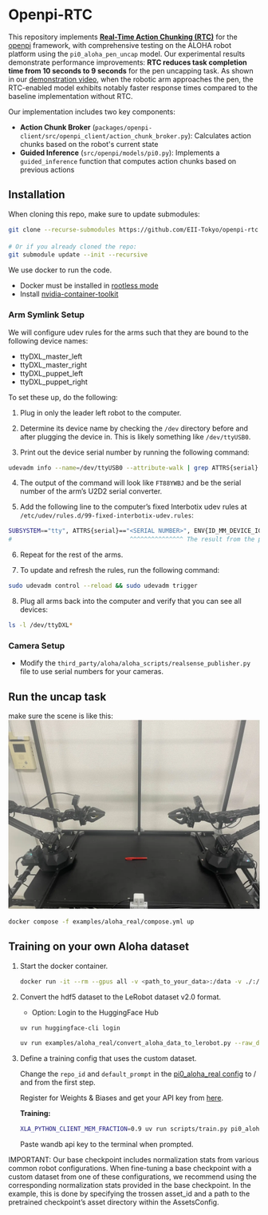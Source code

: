 # Openpi-RTC

This repository implements [**Real-Time Action Chunking (RTC)**](https://www.physicalintelligence.company/download/real_time_chunking.pdf) for the [openpi](https://github.com/Physical-Intelligence/openpi) framework, with comprehensive testing on the ALOHA robot platform using the `pi0_aloha_pen_uncap` model. Our experimental results demonstrate performance improvements: **RTC reduces task completion time from 10 seconds to 9 seconds** for the pen uncapping task. As shown in our [demonstration video](./medias/uncap.mp4), when the robotic arm approaches the pen, the RTC-enabled model exhibits notably faster response times compared to the baseline implementation without RTC.

Our implementation includes two key components:

- **Action Chunk Broker** (`packages/openpi-client/src/openpi_client/action_chunk_broker.py`): Calculates action chunks based on the robot's current state
- **Guided Inference** (`src/openpi/models/pi0.py`): Implements a `guided_inference` function that computes action chunks based on previous actions

## Installation

When cloning this repo, make sure to update submodules:

```bash
git clone --recurse-submodules https://github.com/EII-Tokyo/openpi-rtc.git

# Or if you already cloned the repo:
git submodule update --init --recursive
```

We use docker to run the code.

- Docker must be installed in [rootless mode](https://docs.docker.com/engine/security/rootless/)
- Install [nvidia-container-toolkit](https://docs.nvidia.com/datacenter/cloud-native/container-toolkit/latest/install-guide.html)

### Arm Symlink Setup
We will configure udev rules for the arms such that they are bound to the following device names:
- ttyDXL_master_left
- ttyDXL_master_right
- ttyDXL_puppet_left
- ttyDXL_puppet_right

To set these up, do the following:

1. Plug in only the leader left robot to the computer.

2. Determine its device name by checking the `/dev` directory before and after plugging the device in. This is likely something like `/dev/ttyUSB0`.

3. Print out the device serial number by running the following command:
```bash
udevadm info --name=/dev/ttyUSB0 --attribute-walk | grep ATTRS{serial} | head -n 1 | cut -d '"' -f2
```

4. The output of the command will look like `FT88YWBJ` and be the serial number of the arm’s U2D2 serial converter.

5. Add the following line to the computer’s fixed Interbotix udev rules at `/etc/udev/rules.d/99-fixed-interbotix-udev.rules`:

```bash
SUBSYSTEM=="tty", ATTRS{serial}=="<SERIAL NUMBER>", ENV{ID_MM_DEVICE_IGNORE}="1", ATTR{device/latency_timer}="1", SYMLINK+="ttyDXL_master_left"
#                                 ^^^^^^^^^^^^^^^ The result from the previous step
```

6. Repeat for the rest of the arms.

7. To update and refresh the rules, run the following command:

```bash
sudo udevadm control --reload && sudo udevadm trigger
```

8. Plug all arms back into the computer and verify that you can see all devices:

```bash
ls -l /dev/ttyDXL*
```

### Camera Setup

- Modify the `third_party/aloha/aloha_scripts/realsense_publisher.py` file to use serial numbers for your cameras.

## Run the uncap task

make sure the scene is like this:
![scene](./medias/scene.webp)

```bash
docker compose -f examples/aloha_real/compose.yml up
```

## Training on your own Aloha dataset

1. Start the docker container.

    ```bash
    docker run -it --rm --gpus all -v <path_to_your_data>:/data -v ./:/app -v ~/.cache/openpi:/openpi_assets lyl472324464/robot:openpi_server /bin/bash
    ```

2. Convert the hdf5 dataset to the LeRobot dataset v2.0 format.  

    - Option: Login to the HuggingFace Hub

    ```bash
    uv run huggingface-cli login
    ```

    ```bash
    uv run examples/aloha_real/convert_aloha_data_to_lerobot.py --raw_dir /data --repo_id <org>/<dataset-name> --task <task-name>
    ```

3. Define a training config that uses the custom dataset.

    Change the `repo_id` and `default_prompt` in the [pi0_aloha_real config](../../src/openpi/training/config.py) to <org>/<dataset-name> and <task-name> from the first step.

    Register for Weights & Biases and get your API key from [here](https://wandb.ai/authorize).

    **Training:**
    ```bash
    XLA_PYTHON_CLIENT_MEM_FRACTION=0.9 uv run scripts/train.py pi0_aloha_real --exp-name=<exp-name> --overwrite
    ```

    Paste wandb api key to the terminal when prompted.
 
IMPORTANT: Our base checkpoint includes normalization stats from various common robot configurations. When fine-tuning a base checkpoint with a custom dataset from one of these configurations, we recommend using the corresponding normalization stats provided in the base checkpoint. In the example, this is done by specifying the trossen asset_id and a path to the pretrained checkpoint’s asset directory within the AssetsConfig.